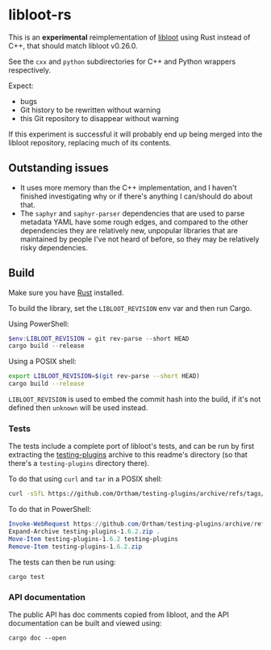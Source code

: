 # libloot-rs

This is an **experimental** reimplementation of [libloot](https://github.com/loot/libloot) using Rust instead of C++, that should match libloot v0.26.0.

See the `cxx` and `python` subdirectories for C++ and Python wrappers respectively.

Expect:

- bugs
- Git history to be rewritten without warning
- this Git repository to disappear without warning

If this experiment is successful it will probably end up being merged into the libloot repository, replacing much of its contents.

## Outstanding issues

- It uses more memory than the C++ implementation, and I haven't finished investigating why or if there's anything I can/should do about that.
- The `saphyr` and `saphyr-parser` dependencies that are used to parse metadata YAML have some rough edges, and compared to the other dependencies they are relatively new, unpopular libraries that are maintained by people I've not heard of before, so they may be relatively risky dependencies.

## Build

Make sure you have [Rust](https://www.rust-lang.org/) installed.

To build the library, set the `LIBLOOT_REVISION` env var and then run Cargo.

Using PowerShell:

```powershell
$env:LIBLOOT_REVISION = git rev-parse --short HEAD
cargo build --release
```

Using a POSIX shell:

```sh
export LIBLOOT_REVISION=$(git rev-parse --short HEAD)
cargo build --release
```

`LIBLOOT_REVISION` is used to embed the commit hash into the build, if it's not defined then `unknown` will be used instead.

### Tests

The tests include a complete port of libloot's tests, and can be run by first extracting the [testing-plugins](https://github.com/Ortham/testing-plugins) archive to this readme's directory (so that there's a `testing-plugins` directory there).

To do that using `curl` and `tar` in a POSIX shell:

```sh
curl -sSfL https://github.com/Ortham/testing-plugins/archive/refs/tags/1.6.2.tar.gz | tar -xz --strip=1 --one-top-level=testing-plugins
```

To do that in PowerShell:

```powershell
Invoke-WebRequest https://github.com/Ortham/testing-plugins/archive/refs/tags/1.6.2.zip -OutFile testing-plugins-1.6.2.zip
Expand-Archive testing-plugins-1.6.2.zip .
Move-Item testing-plugins-1.6.2 testing-plugins
Remove-Item testing-plugins-1.6.2.zip
```

The tests can then be run using:

```
cargo test
```

### API documentation

The public API has doc comments copied from libloot, and the API documentation can be built and viewed using:

```
cargo doc --open
```
